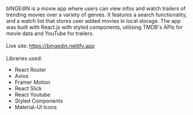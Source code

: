 bINGEdIN is a movie app where users can view infos and watch trailers of trending movies over a variety of genres. It features a search functionality, and a watch list that stores user added movies in local storage. The app was built with React.js with styled components, utilising TMDB's APIs for movie data and YouTube for trailers.
\
\
Live site: https://bingedin.netlify.app
\
\
Libraries used:

- React Router
- Axios
- Framer Motion
- React Slick
- React Youtube
- Styled Components
- Material-UI Icons

